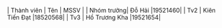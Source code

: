 | Thành viên | Tên           | MSSV | 
| Nhóm trưởng| Đỗ Hải        |19521460|
| Tv2        | Kiên Tiến Đạt |18520568| 
| Tv3        | Hồ Trương Kha |19521654| 
